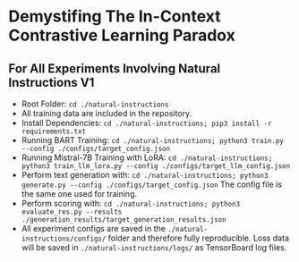 # Demystifing The In-Context Contrastive Learning Paradox
## For All Experiments Involving Natural Instructions V1
- Root Folder: `cd ./natural-instructions`
- All training data are included in the repository.
- Install Dependencies: `cd ./natural-instructions; pip3 install -r requirements.txt`
- Running BART Training: `cd ./natural-instructions; python3 train.py --config ./configs/target_config.json`
- Running Mistral-7B Training with LoRA: `cd ./natural-instructions; python3 train_llm_lora.py --config ./configs/target_llm_config.json`
- Perform text generation with: `cd ./natural-instructions; python3 generate.py --config ./configs/target_config.json` The config file is the same one used for training.
- Perform scoring with: `cd ./natural-instructions; python3 evaluate_res.py --results ./generation_results/target_generation_results.json`
- All experiment configs are saved in the `./natural-instructions/configs/` folder and therefore fully reproducible. Loss data will be saved in `./natural-instructions/logs/` as TensorBoard log files.

